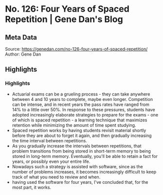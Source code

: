 # No. 126: Four Years of Spaced Repetition | Gene Dan's Blog

## Meta Data

Source:  https://genedan.com/no-126-four-years-of-spaced-repetition/ 
Author: Gene Dan

## Highlights

### Highlights

- Actuarial exams can be a grueling process - they can take anywhere between 4 and 10 years to complete, maybe even longer. Competition can be intense, and in recent years the pass rates have ranged from 14% to a little over 50%. In response to these pressures, students have adopted increasingly elaborate strategies to prepare for the exams - one of which is spaced repetition - a learning technique that maximizes retention while minimizing the amount of time spent studying.
- Spaced repetition works by having students revisit material shortly before they are about to forget it again, and then gradually increasing the time interval between repetitions.
- As you gradually increase the intervals between repetitions, that problem transitions from being stored in short-term memory to being stored in long-term memory. Eventually, you'll be able to retain a fact for years, or possibly even your entire life.
- Nowadays such a strategy is assisted with software, since as the number of problems increases, it becomes increasingly difficult to keep track of what you need to review and when.
- having used the software for four years, I've concluded that, for the most part, it works.
